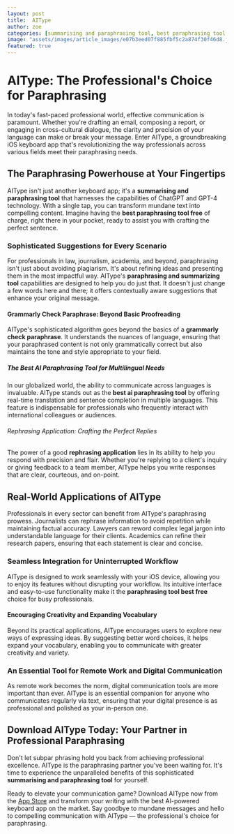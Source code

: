 ```yaml
---
layout: post
title:  AIType
author: zoe
categories: [summarising and paraphrasing tool, best paraphrasing tool free, paraphrasing and summarizing tool, paraphrasing tool best free, rephrasing application, grammarly check paraphrase, best ai paraphrasing tool]
image: "assets/images/article_images/e07b3eed07f885fbf5c2a874f30f46d8.jpg"
featured: true
---
```


# AIType: The Professional's Choice for Paraphrasing

In today's fast-paced professional world, effective communication is paramount. Whether you're drafting an email, composing a report, or engaging in cross-cultural dialogue, the clarity and precision of your language can make or break your message. Enter AIType, a groundbreaking iOS keyboard app that's revolutionizing the way professionals across various fields meet their paraphrasing needs.

## The Paraphrasing Powerhouse at Your Fingertips

AIType isn't just another keyboard app; it's a **summarising and paraphrasing tool** that harnesses the capabilities of ChatGPT and GPT-4 technology. With a single tap, you can transform mundane text into compelling content. Imagine having the **best paraphrasing tool free** of charge, right there in your pocket, ready to assist you with crafting the perfect sentence.

### Sophisticated Suggestions for Every Scenario

For professionals in law, journalism, academia, and beyond, paraphrasing isn't just about avoiding plagiarism. It's about refining ideas and presenting them in the most impactful way. AIType's **paraphrasing and summarizing tool** capabilities are designed to help you do just that. It doesn't just change a few words here and there; it offers contextually aware suggestions that enhance your original message.

#### Grammarly Check Paraphrase: Beyond Basic Proofreading

AIType's sophisticated algorithm goes beyond the basics of a **grammarly check paraphrase**. It understands the nuances of language, ensuring that your paraphrased content is not only grammatically correct but also maintains the tone and style appropriate to your field.

##### The Best AI Paraphrasing Tool for Multilingual Needs

In our globalized world, the ability to communicate across languages is invaluable. AIType stands out as the **best ai paraphrasing tool** by offering real-time translation and sentence completion in multiple languages. This feature is indispensable for professionals who frequently interact with international colleagues or audiences.

###### Rephrasing Application: Crafting the Perfect Replies

The power of a good **rephrasing application** lies in its ability to help you respond with precision and flair. Whether you're replying to a client's inquiry or giving feedback to a team member, AIType helps you write responses that are clear, courteous, and on-point.

## Real-World Applications of AIType

Professionals in every sector can benefit from AIType's paraphrasing prowess. Journalists can rephrase information to avoid repetition while maintaining factual accuracy. Lawyers can reword complex legal jargon into understandable language for their clients. Academics can refine their research papers, ensuring that each statement is clear and concise.

### Seamless Integration for Uninterrupted Workflow

AIType is designed to work seamlessly with your iOS device, allowing you to enjoy its features without disrupting your workflow. Its intuitive interface and easy-to-use functionality make it the **paraphrasing tool best free** choice for busy professionals.

#### Encouraging Creativity and Expanding Vocabulary

Beyond its practical applications, AIType encourages users to explore new ways of expressing ideas. By suggesting better word choices, it helps expand your vocabulary, enabling you to communicate with greater creativity and variety.

### An Essential Tool for Remote Work and Digital Communication

As remote work becomes the norm, digital communication tools are more important than ever. AIType is an essential companion for anyone who communicates regularly via text, ensuring that your digital presence is as professional and polished as your in-person one.

## Download AIType Today: Your Partner in Professional Paraphrasing

Don't let subpar phrasing hold you back from achieving professional excellence. AIType is the paraphrasing partner you've been waiting for. It's time to experience the unparalleled benefits of this sophisticated **summarising and paraphrasing tool** for yourself.

Ready to elevate your communication game? Download AIType now from the [App Store](https://apps.apple.com/us/app/aitype-grammar-check-keyboard/id6469163944) and transform your writing with the best AI-powered keyboard app on the market. Say goodbye to mundane messages and hello to compelling communication with AIType — the professional's choice for paraphrasing.
